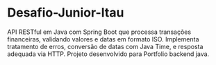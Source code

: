 # Desafio-Junior-Itau
API RESTful em Java com Spring Boot que processa transações financeiras, validando valores e datas em formato ISO. Implementa tratamento de erros, conversão de datas com Java Time, e resposta adequada via HTTP. Projeto desenvolvido para Portfolio backend java.
